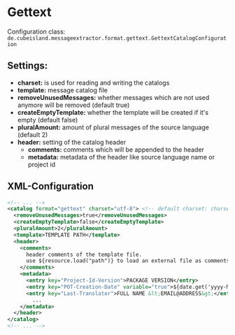 # Gettext

Configuration class: ```de.cubeisland.messageextractor.format.gettext.GettextCatalogConfiguration```

## Settings:

- **charset:** is used for reading and writing the catalogs
- **template:** message catalog file
- **removeUnusedMessages:** whether messages which are not used anymore will be removed (default true)
- **createEmptyTemplate:** whether the template will be created if it's empty (default false)
- **pluralAmount:** amount of plural messages of the source language (default 2)
- **header:** setting of the catalog header
  - **comments:** comments which will be appended to the header
  - **metadata:** metadata of the header like source language name or project id

## XML-Configuration

```xml
<!-- ... -->
<catalog format="gettext" charset="utf-8"> <!-- default charset: charset set as extractor tag attribute -->
  <removeUnusedMessages>true</removeUnusedMessages>
  <createEmptyTemplate>false</createEmptyTemplate>
  <pluralAmount>2</pluralAmount>
  <template>TEMPLATE PATH</template>
  <header>
    <comments>
      header comments of the template file.
      use ${resource.load("path")} to load an external file as comments
    </comments>
    <metadata>
      <entry key="Project-Id-Version">PACKAGE VERSION</entry>
      <entry key="POT-Creation-Date" variable="true">${date.get('yyyy-MM-dd HH:mm:ssZ')}</entry>
      <entry key="Last-Translator">FULL NAME &lt;EMAIL@ADDRESS&gt;</entry>
        ...
    </metadata>
  </header>
</catalog>
<!-- ... -->
```